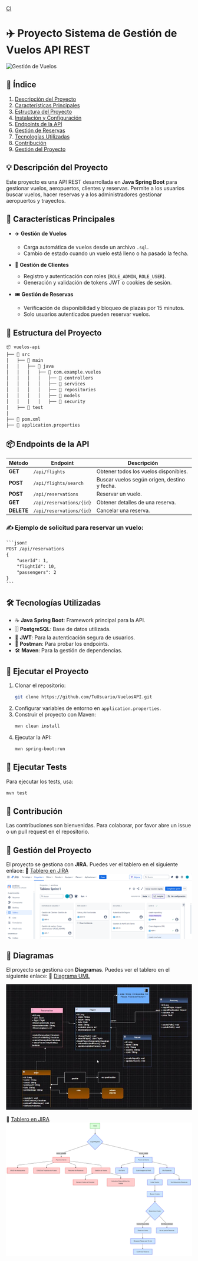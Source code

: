 [CI](https://github.com/TuUsuario/VuelosAPI/actions/workflows/ci.yml/badge.svg)

# ✈️ **Proyecto Sistema de Gestión de Vuelos API REST**

![Gestión de Vuelos](https://example.com/flight-system-image.jpg)

## 📖 Índice
1. [Descripción del Proyecto](#descripción-del-proyecto)
2. [Características Principales](#características-principales)
3. [Estructura del Proyecto](#estructura-del-proyecto)
4. [Instalación y Configuración](#instalación-y-configuración)
5. [Endpoints de la API](#endpoints-de-la-api)
6. [Gestión de Reservas](#gestión-de-reservas)
7. [Tecnologías Utilizadas](#tecnologías-utilizadas)
8. [Contribución](#contribución)
9. [Gestión del Proyecto](#gestión-del-proyecto)

## 💡 **Descripción del Proyecto**
Este proyecto es una API REST desarrollada en **Java Spring Boot** para gestionar vuelos, aeropuertos, clientes y reservas. Permite a los usuarios buscar vuelos, hacer reservas y a los administradores gestionar aeropuertos y trayectos.

## 🚀 **Características Principales**
- ✈️ **Gestión de Vuelos**
    - Carga automática de vuelos desde un archivo `.sql`.
    - Cambio de estado cuando un vuelo está lleno o ha pasado la fecha.

- 👤 **Gestión de Clientes**
    - Registro y autenticación con roles (`ROLE_ADMIN`, `ROLE_USER`).
    - Generación y validación de tokens JWT o cookies de sesión.

- 🎟 **Gestión de Reservas**
    - Verificación de disponibilidad y bloqueo de plazas por 15 minutos.
    - Solo usuarios autenticados pueden reservar vuelos.

## 📂 **Estructura del Proyecto**
```
📦 vuelos-api
├── 📂 src
│   ├── 📂 main
│   │   ├── 📂 java
│   │   │   ├── 📂 com.example.vuelos
│   │   │   │   ├── 📂 controllers
│   │   │   │   ├── 📂 services
│   │   │   │   ├── 📂 repositories
│   │   │   │   ├── 📂 models
│   │   │   │   ├── 📂 security
│   ├── 📂 test
│
├── 📄 pom.xml
├── 📄 application.properties
```

## 📦 **Endpoints de la API**

| **Método** | **Endpoint**            | **Descripción** |
|------------|-------------------------|-----------------|
| **GET**    | `/api/flights`          | Obtener todos los vuelos disponibles. |
| **POST**   | `/api/flights/search`   | Buscar vuelos según origen, destino y fecha. |
| **POST**   | `/api/reservations`     | Reservar un vuelo. |
| **GET**    | `/api/reservations/{id}` | Obtener detalles de una reserva. |
| **DELETE** | `/api/reservations/{id}` | Cancelar una reserva. |


### ✍️ **Ejemplo de solicitud para reservar un vuelo:**
    ```json!
    POST /api/reservations
    {
        "userId": 1,
        "flightId": 10,
        "passengers": 2
    }
    ```

## 🛠️ **Tecnologías Utilizadas**
- ☕ **Java Spring Boot**: Framework principal para la API.
- 🗄️ **PostgreSQL**: Base de datos utilizada.
- 🔐 **JWT**: Para la autenticación segura de usuarios.
- 📡 **Postman**: Para probar los endpoints.
- 🛠 **Maven**: Para la gestión de dependencias.

## 📝 **Ejecutar el Proyecto**
1. Clonar el repositorio:
    ```bash
    git clone https://github.com/TuUsuario/VuelosAPI.git
    ```
2. Configurar variables de entorno en `application.properties`.
3. Construir el proyecto con Maven:
    ```bash
    mvn clean install
    ```
4. Ejecutar la API:
    ```bash
    mvn spring-boot:run
    ```

## 🧪 **Ejecutar Tests**
Para ejecutar los tests, usa:
```bash
mvn test
```

## 📢 **Contribución**
Las contribuciones son bienvenidas. Para colaborar, por favor abre un issue o un pull request en el repositorio.

## 📌 **Gestión del Proyecto**
El proyecto se gestiona con **JIRA**. Puedes ver el tablero en el siguiente enlace:
🔗 [Tablero en JIRA](https://tuinstancia.atlassian.net/browse/VUELOSAPI)![img.png](src/util/img.png)

## 📌 **Diagramas**
El proyecto se gestiona con **Diagramas**. Puedes ver el tablero en el siguiente enlace:
🔗 [Diagrama UML](https://miro.com/app/board/uXjVLuw2pSU=/)

![Image20250115151659.jpg](src%2Futil%2FImage20250115151659.jpg)

🔗 [Tablero en JIRA](https://tuinstancia.atlassian.net/browse/VUELOSAPI)
![mermaid-ai-diagram-2025-01-15-133757.png](src%2Futil%2Fmermaid-ai-diagram-2025-01-15-133757.png)




